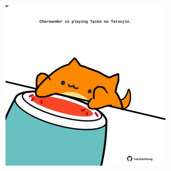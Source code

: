 <!-- built at 14/10/2024, 20:00:38 UTC -->
<p align="center">
  <img width="500" height="500" src="./ReadmeImage.svg">
</p>

